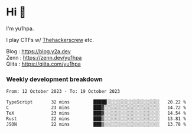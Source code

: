 # Hi 👋

I'm yu1hpa.

I play CTFs w/ [Thehackerscrew](https://www.thehackerscrew.team/) etc.

Blog : https://blog.y2a.dev  
Zenn : https://zenn.dev/yu1hpa  
Qiita : https://qiita.com/yu1hpa  

### Weekly development breakdown

<!--START_SECTION:waka-->

```txt
From: 12 October 2023 - To: 19 October 2023

TypeScript       32 mins         █████░░░░░░░░░░░░░░░░░░░░   20.22 %
C                23 mins         ███▓░░░░░░░░░░░░░░░░░░░░░   14.72 %
TeX              23 mins         ███▓░░░░░░░░░░░░░░░░░░░░░   14.54 %
Rust             22 mins         ███▒░░░░░░░░░░░░░░░░░░░░░   13.81 %
JSON             22 mins         ███▒░░░░░░░░░░░░░░░░░░░░░   13.78 %
```

<!--END_SECTION:waka-->

